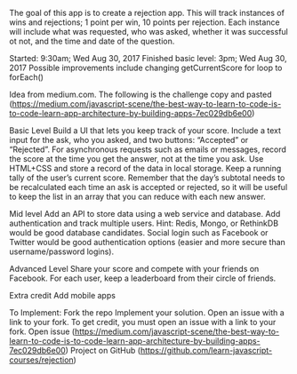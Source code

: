 The goal of this app is to create a rejection app. This will track instances of wins and rejections; 1 point per win, 10 points per rejection. Each instance will include what was requested, who was asked, whether it was successful ot not, and the time and date of the question.

Started: 9:30am; Wed Aug 30, 2017
Finished basic level: 3pm; Wed Aug 30, 2017
	Possible improvements include changing getCurrentScore for loop to forEach()





Idea from medium.com. The following is the challenge copy and pasted
(https://medium.com/javascript-scene/the-best-way-to-learn-to-code-is-to-code-learn-app-architecture-by-building-apps-7ec029db6e00)

Basic Level
Build a UI that lets you keep track of your score. Include a text input for the ask, who you asked, and two buttons: “Accepted” or “Rejected”. For asynchronous requests such as emails or messages, record the score at the time you get the answer, not at the time you ask.
Use HTML+CSS and store a record of the data in local storage.
Keep a running tally of the user’s current score. Remember that the day’s subtotal needs to be recalculated each time an ask is accepted or rejected, so it will be useful to keep the list in an array that you can reduce with each new answer.

Mid level
Add an API to store data using a web service and database.
Add authentication and track multiple users. Hint: Redis, Mongo, or RethinkDB would be good database candidates.
Social login such as Facebook or Twitter would be good authentication options (easier and more secure than username/password logins).

Advanced Level
Share your score and compete with your friends on Facebook.
For each user, keep a leaderboard from their circle of friends.

Extra credit
Add mobile apps

To Implement:
Fork the repo
Implement your solution.
Open an issue with a link to your fork.
To get credit, you must open an issue with a link to your fork.
Open issue (https://medium.com/javascript-scene/the-best-way-to-learn-to-code-is-to-code-learn-app-architecture-by-building-apps-7ec029db6e00)
Project on GitHub (https://github.com/learn-javascript-courses/rejection)